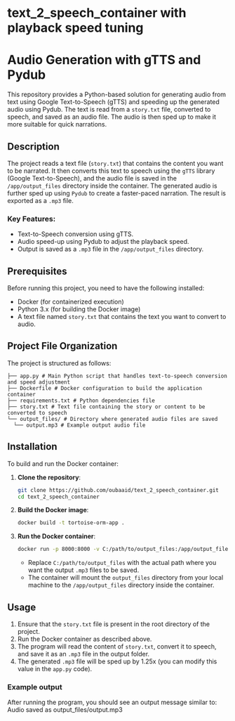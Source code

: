 # text_2_speech_container with playback speed tuning

# Audio Generation with gTTS and Pydub

This repository provides a Python-based solution for generating audio from text using Google Text-to-Speech (gTTS) and speeding up the generated audio using Pydub. The text is read from a `story.txt` file, converted to speech, and saved as an audio file. The audio is then sped up to make it more suitable for quick narrations.

## Description

The project reads a text file (`story.txt`) that contains the content you want to be narrated. It then converts this text to speech using the `gTTS` library (Google Text-to-Speech), and the audio file is saved in the `/app/output_files` directory inside the container. The generated audio is further sped up using `Pydub` to create a faster-paced narration. The result is exported as a `.mp3` file.

### Key Features:
- Text-to-Speech conversion using gTTS.
- Audio speed-up using Pydub to adjust the playback speed.
- Output is saved as a `.mp3` file in the `/app/output_files` directory.

## Prerequisites

Before running this project, you need to have the following installed:

- Docker (for containerized execution)
- Python 3.x (for building the Docker image)
- A text file named `story.txt` that contains the text you want to convert to audio.

## Project File Organization

The project is structured as follows:
```
├── app.py # Main Python script that handles text-to-speech conversion and speed adjustment
├── Dockerfile # Docker configuration to build the application container
├── requirements.txt # Python dependencies file
├── story.txt # Text file containing the story or content to be converted to speech
└── output_files/ # Directory where generated audio files are saved
  └── output.mp3 # Example output audio file
```

## Installation

To build and run the Docker container:

1. **Clone the repository**:
    ```bash
    git clone https://github.com/oubaaid/text_2_speech_container.git
    cd text_2_speech_container
    ```

2. **Build the Docker image**:
    ```bash
    docker build -t tortoise-orm-app .
    ```

3. **Run the Docker container**:
    ```bash
    docker run -p 8000:8000 -v C:/path/to/output_files:/app/output_files tortoise-orm-app
    ```

   - Replace `C:/path/to/output_files` with the actual path where you want the output `.mp3` files to be saved.
   - The container will mount the `output_files` directory from your local machine to the `/app/output_files` directory inside the container.

## Usage

1. Ensure that the `story.txt` file is present in the root directory of the project.
2. Run the Docker container as described above.
3. The program will read the content of `story.txt`, convert it to speech, and save it as an `.mp3` file in the output folder.
4. The generated `.mp3` file will be sped up by 1.25x (you can modify this value in the `app.py` code).

### Example output

After running the program, you should see an output message similar to:
Audio saved as output_files/output.mp3

